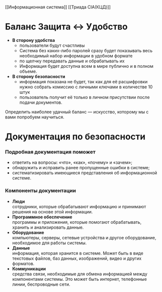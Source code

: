 [[Информационная система]]
[[Триада CIA(КЦД)]]

# Баланс Защита <-> Удобство

- **В сторону удобства**
    - пользователи будут счастливы
    - Система без каких-либо паролей сразу будет показывать весь необходимый набор информации в удобном формате
    - по щелчку передавать данные и обрабатывать их
    - Информация будет доступна всем в мире публично и в полном объеме.
- **В сторону безопасности**
    - информация показана не будет, так как для её расшифровки нужно собрать комиссию с личными ключами в количестве 10 штук
    - пользователь получит её только в личном присутствии после подачи документов.

Определить наиболее удачный баланс — искусство, которому мы с вами попробуем научиться.


# Документация по безопасности

### Подробная документация поможет

- ответить на вопросы: «что», «как», «почему» и «зачем»;
- обнаружить и исправить ранее пропущенные ошибки в системе;
- систематизировать имеющиеся представления об информационной системе.

### Компоненты документации

- **Люди**<br>сотрудники, которые обрабатывают информацию и принимают решения на основе этой информации.
- **Программное обеспечение**<br>программы и приложения, которые помогают обрабатывать, хранить и анализировать данные.
- **Оборудование**<br>компьютеры, серверы, сетевые устройства и другое оборудование, необходимое для работы системы.
- **Данные**<br>информация, которая хранится в системе. Может быть в виде текстовых файлов, баз данных, изображений, видео и других форматов.
- **Коммуникации**<br>средства связи, необходимые для обмена информацией между компонентами системы. Это может быть интернет, телефонные линии, беспроводные сети.
